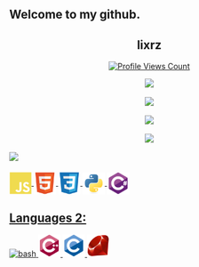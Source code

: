 ## Welcome to my github. 

<h2 align="center">lixrz</h2>
<a href="https://github.com/lixrs">
  <p align="center">
    <img src="https://komarev.com/ghpvc/?username=lixrs" alt="Profile Views Count">
  </p>
</a>


<p align="center">
  <a href="https://github.com/7zr">
    <img src="https://discord.c99.nl/widget/theme-1/528830251434901525.png"/>
     </a>
</p>

<p align="center">
  <img src="https://github-readme-stats.vercel.app/api/?username=xavierontop&title_color=4F8CC9&text_color=9f9f9f&show_icons=true&bg_color=00000000&hide_border=true&icon_color=4F8CC9&hide_title=true&count_private=true" />
</p>

<p align="center">
  <img src="https://github-profile-trophy.vercel.app/?username=lixrs&theme=nord&margin-w=15&margin-h=15&column=7" />
</p>

<a href="https://discord.com/users/868997319817842849">
  <p align="center">
    <img src="https://lanyard-profile-readme.vercel.app/api/528830251434901525" />
  </p>
<img height="180em" src="https://github-readme-stats.vercel.app/api/top-langs/?username=xavierontop&layout=compact&langs_count=7&theme=dracula"/>

<div style="display: inline_block"><br>
  <a href="https://www.javascript.com/" target="_blank">
  <img align="center" alt="Rafa-Js" height="40" width="40" src="https://raw.githubusercontent.com/devicons/devicon/master/icons/javascript/javascript-plain.svg">
</a>
  <a href="https://HTML.com" target="_blank">
  <img align="center" alt="Rafa-HTML" height="40" width="40" src="https://raw.githubusercontent.com/devicons/devicon/master/icons/html5/html5-original.svg">
</a>
  <a href="https://developer.mozilla.org/es/docs/Web/CSS" target="_blank">
  <img align="center" alt="Rafa-CSS" height=40" width="40" src="https://raw.githubusercontent.com/devicons/devicon/master/icons/css3/css3-original.svg">
</a>
  <a href="https://www.python.org/" target="_blank">
  <img align="center" alt="Rafa-Python" height="40" width="40" src="https://raw.githubusercontent.com/devicons/devicon/master/icons/python/python-original.svg">
</a>
  <a href="https://www.w3schools.com/cs/index.php" target="_blank">
  <img align="center" alt="Rafa-Csharp" height="40" width="40" src="https://raw.githubusercontent.com/devicons/devicon/master/icons/csharp/csharp-original.svg">
</div>

<div>

## Languages 2:
</a>
  <a href="https://www.gnu.org/software/bash/" target="_blank">
  <img src="https://www.vectorlogo.zone/logos/gnu_bash/gnu_bash-icon.svg" alt="bash" width="40" height="40"/>
</a>
  <a href="https://www.w3schools.com/cpp/" target="_blank">
  <img src="https://raw.githubusercontent.com/devicons/devicon/master/icons/cplusplus/cplusplus-original.svg" alt="cplusplus" width="40" height="40"/>
</a>
  <a href="https://www.cprogramming.com/" target="_blank">
  <img src="https://raw.githubusercontent.com/devicons/devicon/master/icons/c/c-original.svg" alt="c" width="40" height="40"/>
</a>
  <a href="https://www.ruby-lang.org/en/" target="_blank">
  <img src="https://raw.githubusercontent.com/devicons/devicon/master/icons/ruby/ruby-original.svg" alt="c" width="40" height="40"/>
</a>
</div>
